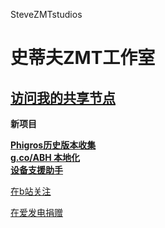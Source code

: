 SteveZMTstudios


# 史蒂夫ZMT工作室

[访问我的共享节点](http://stevezmtstudios.github.io/sharepoint)
-----

**新项目** <br>

[**Phigros历史版本收集**](https://stevezmtstudios.github.io/Phigros-history/)<br>
[**g.co/ABH 本地化**](https://si1vr.github.io/ABH)<br>
[**设备支援助手**](https://github.com/SteveZMTstudios/Device-Helper/)<br>



[在b站关注](https://space.bilibili.com/474130186)

[在爱发电捐赠](https://afdian.net/@stevezmtstudios)
